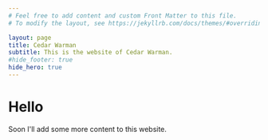 ```yaml
---
# Feel free to add content and custom Front Matter to this file.
# To modify the layout, see https://jekyllrb.com/docs/themes/#overriding-theme-defaults

layout: page
title: Cedar Warman
subtitle: This is the website of Cedar Warman.
#hide_footer: true
hide_hero: true
---
```


# Hello
Soon I'll add some more content to this website.
